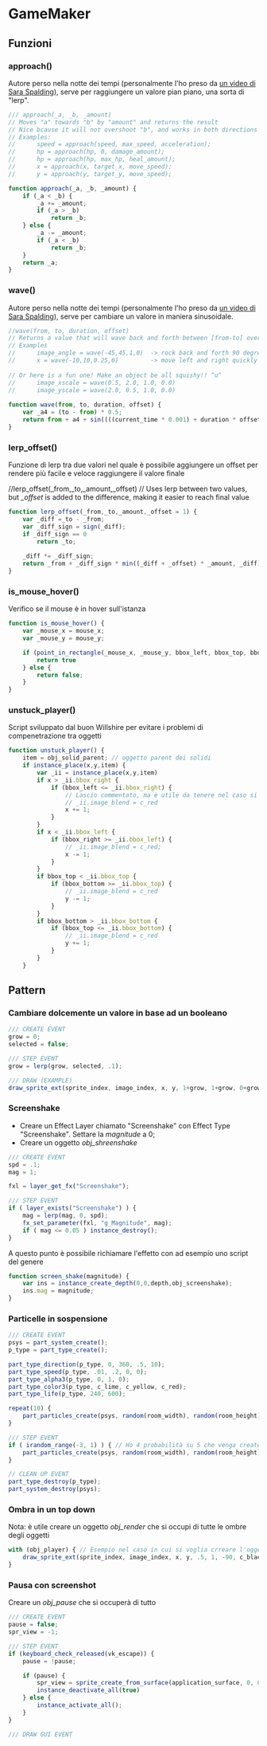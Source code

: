 # GameMaker

## Funzioni

### approach()

Autore perso nella notte dei tempi (personalmente l'ho preso da [un video di Sara Spalding](https://youtu.be/2FroAhEsuE8)), serve per raggiungere un valore pian piano, una sorta di "lerp".

```JavaScript
/// approach(_a, _b, _amount)
// Moves "a" towards "b" by "amount" and returns the result
// Nice bcause it will not overshoot "b", and works in both directions
// Examples:
//      speed = approach(speed, max_speed, acceleration);
//      hp = approach(hp, 0, damage_amount);
//      hp = approach(hp, max_hp, heal_amount);
//      x = approach(x, target_x, move_speed);
//      y = approach(y, target_y, move_speed);

function approach(_a, _b, _amount) {
    if (_a < _b) {
        _a += _amount;
        if (_a > _b)
            return _b;
    } else {
        _a -= _amount;
        if (_a < _b)
            return _b;
    }
    return _a;
}
```

### wave()

Autore perso nella notte dei tempi (personalmente l'ho preso da [un video di Sara Spalding](https://youtu.be/2FroAhEsuE8)), serve per cambiare un valore in maniera sinusoidale.

```JavaScript
//wave(from, to, duration, offset)
// Returns a value that will wave back and forth between [from-to] over [duration] seconds
// Examples
//      image_angle = wave(-45,45,1,0)  -> rock back and forth 90 degrees in a second
//      x = wave(-10,10,0.25,0)         -> move left and right quickly
 
// Or here is a fun one! Make an object be all squishy!! ^u^
//      image_xscale = wave(0.5, 2.0, 1.0, 0.0)
//      image_yscale = wave(2.0, 0.5, 1.0, 0.0)
 
function wave(from, to, duration, offset) {
    var _a4 = (to - from) * 0.5;
    return from + a4 + sin((((current_time * 0.001) + duration * offset) / duration) * (pi*2)) * _a4;
}
```

### lerp_offset()

Funzione di lerp tra due valori nel quale è possibile aggiungere un offset per rendere più facile e veloce raggiungere il valore finale

//lerp_offset(_from,_to,_amount,_offset)
// Uses lerp between two values, but *_offset* is added to the difference, making it easier to reach final value

```JavaScript
function lerp_offset(_from,_to,_amount,_offset = 1) {
    var _diff =_to - _from;
    var _diff_sign = sign(_diff);
    if _diff_sign == 0
        return _to;
       
    _diff *= _diff_sign;
    return _from + _diff_sign * min((_diff + _offset) * _amount, _diff);
}
```

### is_mouse_hover()

Verifico se il mouse è in hover sull'istanza

```JavaScript
function is_mouse_hover() {
    var _mouse_x = mouse_x;
    var _mouse_y = mouse_y;

    if (point_in_rectangle(_mouse_x, _mouse_y, bbox_left, bbox_top, bbox_right, bbox_bottom)) {
        return true
    } else {
        return false;
    }
}
```

### unstuck_player()

Script sviluppato dal buon Willshire per evitare i problemi di compenetrazione tra oggetti

```JavaScript
function unstuck_player() {
    item = obj_solid_parent; // oggetto parent dei solidi
    if instance_place(x,y,item) {
        var _ii = instance_place(x,y,item)
        if x > _ii.bbox_right {
            if (bbox_left <= _ii.bbox_right) {
                // Lascio commentato, ma è utile da tenere nel caso si voglia mostrare a schermo in quali elementi ci si incastra
                // _ii.image_blend = c_red
                x += 1;
            }
        }
        if x < _ii.bbox_left {
            if (bbox_right >= _ii.bbox_left) {
                // _ii.image_blend = c_red;
                x -= 1;
            }
        }
        if bbox_top < _ii.bbox_top {
            if (bbox_bottom >= _ii.bbox_top) {
                // _ii.image_blend = c_red
                y -= 1;
            }
        }
        if bbox_bottom > _ii.bbox_bottom {
            if (bbox_top <= _ii.bbox_bottom) {
                // _ii.image_blend = c_red
                y += 1;
            }
        }
    }
```

## Pattern

### Cambiare dolcemente un valore in base ad un booleano

```JavaScript
/// CREATE EVENT
grow = 0;
selected = false;

/// STEP EVENT
grow = lerp(grow, selected, .1);

/// DRAW (EXAMPLE)
draw_sprite_ext(sprite_index, image_index, x, y, 1+grow, 1+grow, 0+grow*45, c_white, 1)
```

### Screenshake

- Creare un Effect Layer chiamato "Screenshake" con Effect Type "Screenshake". Settare la *magnitude* a 0;
- Creare un oggetto *obj_shreenshake*

```JavaScript
/// CREATE EVENT
spd = .1;
mag = 1;

fxl = layer_get_fx("Screenshake");

/// STEP EVENT
if ( layer_exists("Screenshake") ) {
    mag = lerp(mag, 0, spd);
    fx_set_parameter(fxl, "g_Magnitude", mag);
    if ( mag <= 0.05 ) instance_destroy();
}
```

A questo punto è possibile richiamare l'effetto con ad esempio uno script del genere

```JavaScript
function screen_shake(magnitude) {
    var ins = instance_create_depth(0,0,depth,obj_screenshake);
    ins.mag = magnitude;
}
```

### Particelle in sospensione

```JavaScript
/// CREATE EVENT
psys = part_system_create();
p_type = part_type_create();

part_type_direction(p_type, 0, 360, .5, 10);
part_type_speed(p_type, .01, .2, 0, 0);
part_type_alpha3(p_type, 0, 1, 0);
part_type_color3(p_type, c_lime, c_yellow, c_red);
part_type_life(p_type, 240, 600);

repeat(10) {
    part_particles_create(psys, random(room_width), random(room_height), p_type, 1);
}

/// STEP EVENT
if ( irandom_range(-3, 1) ) { // Ho 4 probabilità su 5 che venga create una particella
    part_particles_create(psys, random(room_width), random(room_height), p_type, 1);
}

// CLEAN UP EVENT
part_type_destroy(p_type);
part_system_destroy(psys);
```

### Ombra in un top down

Nota: è utile creare un oggetto *obj_render* che si occupi di tutte le ombre degli oggetti

```JavaScript
with (obj_player) { // Esempio nel caso in cui si voglia crreare l'oggetto di supporto di cui sopra
    draw_sprite_ext(sprite_index, image_index, x, y, .5, 1, -90, c_black, .15);
}
```

### Pausa con screenshot

Creare un *obj_pause* che si occuperà di tutto

```JavaScript
/// CREATE EVENT
pause = false;
spr_view = -1;

/// STEP EVENT
if (keyboard_check_released(vk_escape)) {
    pause = !pause;

    if (pause) {
        spr_view = sprite_create_from_surface(application_surface, 0, 0, view_wport[0], view_hport[0], false, false, 0, 0)
        instance_deactivate_all(true)
    } else {
        instance_activate_all();
    }
}

/// DRAW GUI EVENT
```
